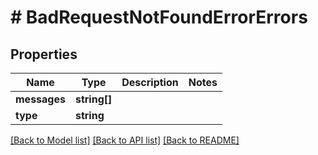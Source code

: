 # # BadRequestNotFoundErrorErrors

## Properties

Name | Type | Description | Notes
------------ | ------------- | ------------- | -------------
**messages** | **string[]** |  |
**type** | **string** |  |

[[Back to Model list]](../../README.md#models) [[Back to API list]](../../README.md#endpoints) [[Back to README]](../../README.md)
